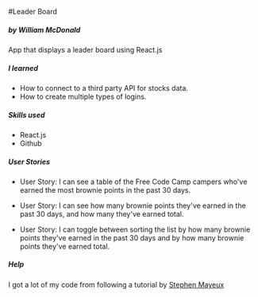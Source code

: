 #Leader Board

##### by William McDonald

App that displays a leader board using React.js

##### I learned

 - How to connect to a third party API for stocks data.
 - How to create multiple types of logins.

##### Skills used
 - React.js
 - Github

##### User Stories

 - User Story: I can see a table of the Free Code Camp campers who've earned the most brownie points in the past 30 days.

 - User Story: I can see how many brownie points they've earned in the past 30 days, and how many they've earned total.

 - User Story: I can toggle between sorting the list by how many brownie points they've earned in the past 30 days and by how many brownie points they've earned total.

##### Help

I got a lot of my code from following a tutorial by [Stephen Mayeux](https://www.youtube.com/user/MrSteveMayeux)
